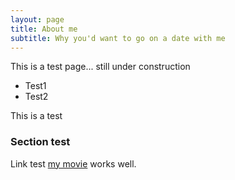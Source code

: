 ```yaml
---
layout: page
title: About me
subtitle: Why you'd want to go on a date with me
---
```


This is a test page... still under construction

- Test1
- Test2

This is a test

### Section test

Link test [my movie](http://en.wikipedia.org/wiki/The_Princess_Bride_%28film%29) works well.
